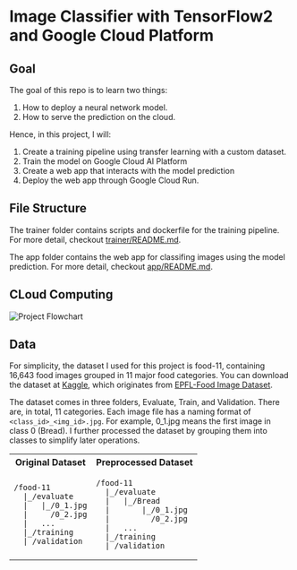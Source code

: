 # Image Classifier with TensorFlow2 and Google Cloud Platform
## Goal
The goal of this repo is to learn two things:
1. How to deploy a neural network model.
2. How to serve the prediction on the cloud.

Hence, in this project, I will:
1. Create a training pipeline using transfer learning with a custom dataset.
2. Train the model on Google Cloud AI Platform
3. Create a web app that interacts with the model prediction
4. Deploy the web app through Google Cloud Run.

## File Structure
The trainer folder contains scripts and dockerfile for the training pipeline. For more detail, checkout [trainer/README.md](trainer).

The app folder contains the web app for classifing images using the model prediction. For more detail, checkout [app/README.md](app).

## CLoud Computing
![Project Flowchart](https://drive.google.com/uc?id=1ChATklAh-Kmp8yv_gIKH9d6g1JxK4vnT)

## Data
For simplicity, the dataset I used for this project is food-11, containing 16,643 food images grouped in 11 major food categories. You can download the dataset at [Kaggle](https://www.kaggle.com/datasets/vermaavi/food11), which originates from [EPFL-Food Image Dataset](https://www.epfl.ch/labs/mmspg/downloads/food-image-datasets/).

The dataset comes in three folders, Evaluate, Train, and Validation. There are, in total, 11 categories. Each image file has a naming format of ```<class_id>_<img_id>.jpg```. For example, 0_1.jpg means the first image in class 0 (Bread). I further processed the dataset by grouping them into classes to simplify later operations.

<table>
<tr>
<th>Original Dataset</th>
<th>Preprocessed Dataset</th>
</tr>
<tr>
<td>

```text
/food-11
  |_/evaluate
  |   |_/0_1.jpg
  |     /0_2.jpg
  |   ...
  |_/training
  |_/validation
```
  
</td>
<td>

```text
/food-11
  |_/evaluate
  |   |_/Bread
  |       |_/0_1.jpg
  |         /0_2.jpg
  |   ...
  |_/training
  |_/validation
```

</td>
</tr>
</table>


